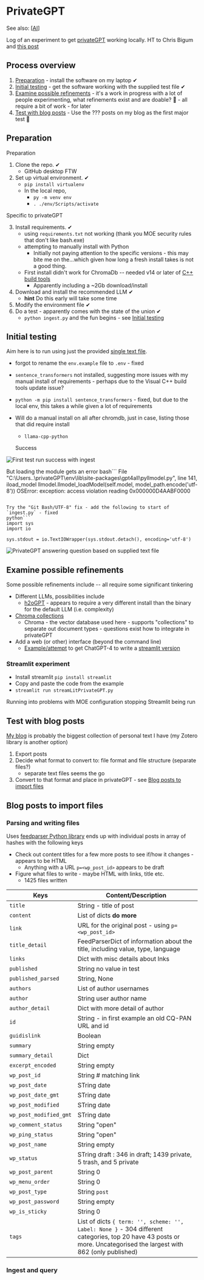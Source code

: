 <!--
 Copyright (C) 2023 David Jones
 
 This file is part of memex.
 
 memex is free software: you can redistribute it and/or modify
 it under the terms of the GNU General Public License as published by
 the Free Software Foundation, either version 3 of the License, or
 (at your option) any later version.
 
 memex is distributed in the hope that it will be useful,
 but WITHOUT ANY WARRANTY; without even the implied warranty of
 MERCHANTABILITY or FITNESS FOR A PARTICULAR PURPOSE.  See the
 GNU General Public License for more details.
 
 You should have received a copy of the GNU General Public License
 along with memex.  If not, see <http://www.gnu.org/licenses/>.
-->

# PrivateGPT 

See also: [[AI]]

Log of an experiment to get [privateGPT](https://github.com/imartinez/privateGPT) working locally. HT to Chris Bigum and [this post](https://bdtechtalks.com/2023/06/01/create-privategpt-local-llm/?utm_source=feedly&utm_medium=rss&utm_campaign=create-privategpt-local-llm)

## Process overview 

1. [Preparation](#preparation) - install the software on my laptop ✔ 
2. [Initial testing](#initial-testing) - get the software working with the supplied test file ✔ 
3. [Examine possible refinements](#examine-possible-refinements) - it's a work in progress with a lot of people experimenting, what refinements exist and are doable? 🚧 - all require a bit of work - for later
4. [Test with blog posts](#test-with-blog-posts) - Use the ??? posts on my blog as the first major test 🚧 

## Preparation 

Preparation
1. Clone the repo. ✔ 
   -  GitHub desktop FTW
2. Set up virtual environment. ✔
   - `pip install virtualenv`
   - In the local repo, 
     - `py -m venv env`
     - `. ./env/Scripts/activate`


Specific to privateGPT

3. Install requirements. ✔ 
   - using `requirements.txt` not working (thank you MOE security rules that don't like bash.exe)
   - attempting to manually install with Python 
     - Initially not paying attention to the specific versions - this may bite me on the...which given how long a fresh install takes is not a good thing.
   - First install didn't work for ChromaDb -- needed v14 or later of [C++ build tools](https://visualstudio.microsoft.com/visual-cpp-build-tools/)
     - Apparently including a ~2Gb download/install
4. Download and install the recommended LLM  ✔
	- **hint** Do this early will take some time
5. Modify the environment file ✔
6. Do a test - apparently comes with the state of the union ✔
   - `python ingest.py` and the fun begins - see [Initial testing](#initial-testing)

## Initial testing

Aim here is to run using just the provided [single text file](https://github.com/imartinez/privateGPT/blob/main/source_documents/state_of_the_union.txt). 

- forgot to rename the `env.example` file to `.env` - fixed
- `sentence_transformers` not installed, suggesting more issues with my manual install of requirements - perhaps due to the Visual C++ build tools update issue?
- `python -m pip install sentence_transformers` - fixed, but due to the local env, this takes a while given a lot of requirements
- Will do a manual install on all after chromdb, just in case, listing those that did require install
  - `llama-cpp-python`

  Success

![First test run success with ingest](images/ingestSuccess.png)

But loading the module gets an error 
bash```
  File "C:\Users\..\privateGPT\env\lib\site-packages\gpt4all\pyllmodel.py", line 141, iload_model
    llmodel.llmodel_loadModel(self.model, model_path.encode('utf-8'))
OSError: exception: access violation reading 0x000000D4AABF0000
```

Try the "Git Bash/UTF-8" fix - add the following to start of `ingest.py` - fixed
python```
import sys
import io

sys.stdout = io.TextIOWrapper(sys.stdout.detach(), encoding='utf-8')
```

![PrivateGPT answering question based on supplied text file](images/privateGPTTestWorking.png)


## Examine possible refinements

Some possible refinements include  -- all require some significant tinkering

- Different LLMs, possibilities include 
  - [h2oGPT](https://github.com/h2oai/h2ogpt#windows-1011) - appears to require a very different install than the binary for the default LLM (i.e. complexity)
- [Chroma collections](https://github.com/imartinez/privateGPT/discussions/298)
  - Chroma - the vector database used here - supports "collections" to separate out document types - questions exist how to integrate in privateGPT
- Add a web (or other) interface (beyond the command line)
  - [Example/attempt](https://github.com/imartinez/privateGPT/discussions/487) to get ChatGPT-4 to write a [streamlit version](https://streamlit.io/)


### Streamlit experiment

- Install streamlit `pip install streamlit`
- Copy and paste the code from the example 
- `streamlit run streamLitPrivateGPT.py`

Running into problems with MOE configuration stopping Streamlit being run

## Test with blog posts 

[My blog](https://djon.es/blog/) is probably the biggest collection of personal text I have (my Zotero library is another option)

1. Export posts 
2. Decide what format to convert to: file format and file structure (separate files?)
   - separate text files seems the go 
3. Convert to that format and place in privateGPT - see [Blog posts to import files](#blog-posts-to-import-files)


## Blog posts to import files

### Parsing and writing files 

Uses [feedparser Python library](https://feedparser.readthedocs.io/en/latest/) ends up with individual posts in array of hashes with the following keys 

- Check out content titles for a few more posts to see if/how it changes - appears to be HTML
  - Anything with a URL `p=<wp_post_id>` appears to be draft
- Figure what files to write - maybe HTML with links, title etc.
  - 1425 files written

| Keys | Content/Description | 
| ---- | ------------------- |
| `title`| String - title of post   |
| `content`| List of dicts **do more**   |
| `link`| URL for the original post - using `p=<wp_post_id>`   |
| `title_detail`| FeedParserDict of information about the title, including value, type, language   |
| `links`| Dict with misc details about lnks   |
| `published`| String no value in test   |
| `published_parsed`| String, None   |
| `authors`| List of author usernames   |
| `author`| String user author name   |
| `author_detail`| Dict with more detail of author   |
| `id`| String - in first example an old CQ-PAN URL and id   |
| `guidislink`| Boolean   |
| `summary`| String empty   |
| `summary_detail`| Dict   |
| `excerpt_encoded`| String empty   |
| `wp_post_id`| String # matching link   |
| `wp_post_date`| STring date   |
| `wp_post_date_gmt`| STring date   |
| `wp_post_modified`| STring date   |
| `wp_post_modified_gmt`| STring date   |
| `wp_comment_status`| String "open"   |
| `wp_ping_status`| String "open"   |
| `wp_post_name`| String empty   |
| `wp_status`| STring draft : 346 in draft; 1439 private, 5 trash, and 5 private  |
| `wp_post_parent`| String 0   |
| `wp_menu_order`|String 0    |
| `wp_post_type`| String `post`   |
| `wp_post_password`| String empty   |
| `wp_is_sticky`| String 0   |
| `tags` | List of dicts `{ term: '', scheme: '', Label: None }` - 304 different categories, top 20 have 43 posts or more.  Uncategorised the largest with 862 (only published)|

### Ingest and query 




[//begin]: # "Autogenerated link references for markdown compatibility"
[AI]: ../AI "AI"
[//end]: # "Autogenerated link references"